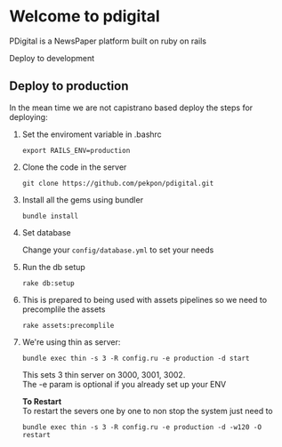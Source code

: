 Welcome to pdigital
==

PDigital is a NewsPaper platform built on ruby on rails


Deploy to development


Deploy to production
--

In the mean time we are not capistrano based deploy the steps for deploying:

1. Set the enviroment variable in .bashrc

	`export RAILS_ENV=production`

2. Clone the code in the server
	
	`git clone https://github.com/pekpon/pdigital.git`

3. Install all the gems using bundler

	`bundle install`

4. Set database
	
	Change your `config/database.yml` to set your needs 

5. Run the db setup

	`rake db:setup`

4. This is prepared to being used with assets pipelines so we need to precomplile the assets

	`rake assets:precomplile`
	
5. We're using thin as server:

	`bundle exec thin -s 3 -R config.ru -e production -d start`
	
	This sets 3 thin server on 3000, 3001, 3002.  
	The -e param is optional if you already set up your ENV
	
	**To Restart**  
	To restart the severs one by one to non stop the system just need to 
	
	`bundle exec thin -s 3 -R config.ru -e production -d -w120 -O restart`